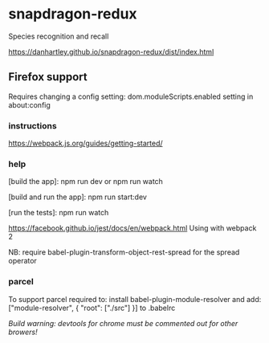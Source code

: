 # snapdragon-redux
Species recognition and recall

https://danhartley.github.io/snapdragon-redux/dist/index.html

## Firefox support

Requires changing a config setting:  dom.moduleScripts.enabled setting in about:config


### instructions

https://webpack.js.org/guides/getting-started/

### help

[build the app]: npm run dev or npm run watch

[build and run the app]: npm run start:dev

[run the tests]: npm run watch

https://facebook.github.io/jest/docs/en/webpack.html Using with webpack 2

NB: require babel-plugin-transform-object-rest-spread for the spread operator

### parcel

To support parcel required to: install babel-plugin-module-resolver and add:
["module-resolver", {
      "root": ["./src"]
}]
to .babelrc

*Build warning: devtools for chrome must be commented out for other browers!*